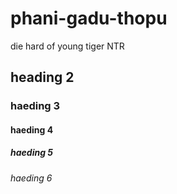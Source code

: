 # phani-gadu-thopu
die hard of young tiger NTR
## heading 2
### haeding 3
#### haeding 4
##### haeding 5
###### haeding 6
